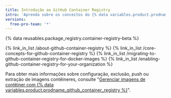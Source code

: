 ```yaml
---
title: Introdução ao GitHub Container Registry
intro: 'Aprenda sobre os conceitos do {% data variables.product.prodname_container_registry %} e como fazer a migração das imagens do Docker a partir do {% data variables.product.prodname_registry %}.'
versions:
  free-pro-team: '*'
---
```


{% data reusables.package_registry.container-registry-beta %}

{% link_in_list /about-github-container-registry %}
{% link_in_list /core-concepts-for-github-container-registry %}
{% link_in_list /migrating-to-github-container-registry-for-docker-images %}
{% link_in_list /enabling-github-container-registry-for-your-organization %}

Para obter mais informações sobre configuração, exclusão, push ou extração de imagens contêineres, consulte "[Gerenciar imagens de contêiner com {% data variables.product.prodname_github_container_registry %}](/packages/managing-container-images-with-github-container-registry)".
